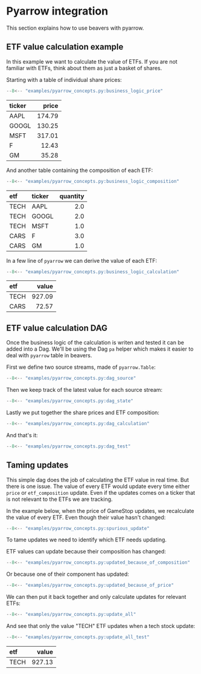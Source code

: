 # Pyarrow integration

This section explains how to use beavers with pyarrow.

## ETF value calculation example

In this example we want to calculate the value of ETFs.
If you are not familiar with ETFs, think about them as just a basket of shares.

Starting with a table of individual share prices:
```python
--8<-- "examples/pyarrow_concepts.py:business_logic_price"
```

| ticker   |   price |
|:---------|--------:|
| AAPL     |  174.79 |
| GOOGL    |  130.25 |
| MSFT     |  317.01 |
| F        |   12.43 |
| GM       |   35.28 |

And another table containing the composition of each ETF:
```python
--8<-- "examples/pyarrow_concepts.py:business_logic_composition"
```

| etf   | ticker   |   quantity |
|:------|:---------|-----------:|
| TECH  | AAPL     |        2.0 |
| TECH  | GOOGL    |        2.0 |
| TECH  | MSFT     |        1.0 |
| CARS  | F        |        3.0 |
| CARS  | GM       |        1.0 |

In a few line of `pyarrow` we can derive the value of each ETF:
```python
--8<-- "examples/pyarrow_concepts.py:business_logic_calculation"
```

| etf  |   value |
|:-----|--------:|
| TECH |  927.09 |
| CARS |   72.57 |

## ETF value calculation DAG

Once the business logic of the calculation is writen and tested it can be added into a Dag.
We'll be using the Dag `pa` helper which makes it easier to deal with `pyarrow` table in beavers.

First we define two source streams, made of `pyarrow.Table`:
```python
--8<-- "examples/pyarrow_concepts.py:dag_source"
```

Then we keep track of the latest value for each source stream:
```python
--8<-- "examples/pyarrow_concepts.py:dag_state"
```

Lastly we put together the share prices and ETF composition:
```python
--8<-- "examples/pyarrow_concepts.py:dag_calculation"
```

And that's it:

```python
--8<-- "examples/pyarrow_concepts.py:dag_test"
```


## Taming updates

This simple dag does the job of calculating the ETF value in real time.
But there is one issue.
The value of every ETF would update every time either `price` or `etf_composition` update.
Even if the updates comes on a ticker that is not relevant to the ETFs we are tracking. 

In the example below, when the price of GameStop updates, we recalculate the value of every ETF.
Even though their value hasn't changed:
```python
--8<-- "examples/pyarrow_concepts.py:spurious_update"
```

To tame updates we need to identify which ETF needs updating.

ETF values can update because their composition has changed:
```python
--8<-- "examples/pyarrow_concepts.py:updated_because_of_composition"
```

Or because one of their component has updated: 
```python
--8<-- "examples/pyarrow_concepts.py:updated_because_of_price"
```

We can then put it back together and only calculate updates for relevant ETFs:
```python
--8<-- "examples/pyarrow_concepts.py:update_all"
```


And see that only the value "TECH" ETF updates when a tech stock update:
```python
--8<-- "examples/pyarrow_concepts.py:update_all_test"
```

| etf   |   value |
|:------|--------:|
| TECH  |  927.13 |
